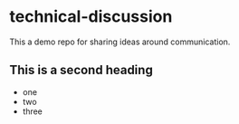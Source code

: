 # technical-discussion
This a demo repo for sharing ideas around communication.


## This is a second heading 

* one
* two 
* three
